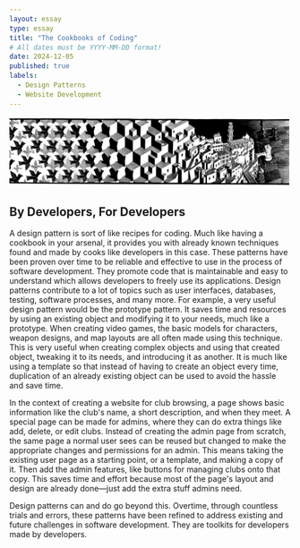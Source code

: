 ```yaml
---
layout: essay
type: essay
title: "The Cookbooks of Coding"
# All dates must be YYYY-MM-DD format!
date: 2024-12-05
published: true
labels:
  - Design Patterns
  - Website Development
---
```


<div class="text-center p-4">
  <img width="500px" src="../img/designpattern.png" class="img-thumbnail" >
</div> 

## By Developers, For Developers 

A design pattern is sort of like recipes for coding. Much like having a cookbook in your arsenal, it provides you with already known techniques found and made by cooks like developers in this case. These patterns have been proven over time to be reliable and effective to use in the process of software development. They promote code that is maintainable and easy to understand which allows developers to freely use its applications. Design patterns contribute to a lot of topics such as user interfaces, databases, testing, software processes, and many more. For example, a very useful design pattern would be the prototype pattern. It saves time and resources by using an existing object and modifying it to your needs, much like a prototype. When creating video games, the basic models for characters, weapon designs, and map layouts are all often made using this technique. This is very useful when creating complex objects and using that created object, tweaking it to its needs, and introducing it as another. It is much like using a template so that instead of having to create an object every time, duplication of an already existing object can be used to avoid the hassle and save time. 

In the context of creating a website for club browsing, a page shows basic information like the club's name, a short description, and when they meet. A special page can be made for admins, where they can do extra things like add, delete, or edit clubs. Instead of creating the admin page from scratch, the same page a normal user sees can be reused but changed to make the appropriate changes and permissions for an admin.  This means taking the existing user page as a starting point, or a template, and making a copy of it. Then add the admin features, like buttons for managing clubs onto that copy. This saves time and effort because most of the page's layout and design are already done—just add the extra stuff admins need.

Design patterns can and do go beyond this. Overtime, through countless trials and errors, these patterns have been refined to address existing and future challenges in software development. They are toolkits for developers made by developers. 
